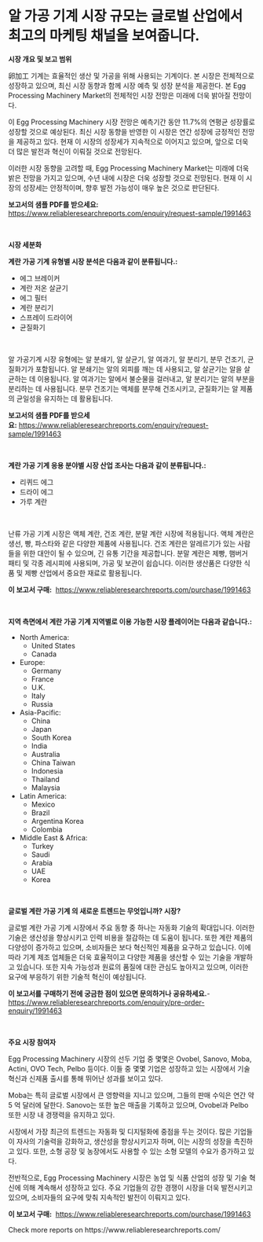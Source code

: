 <p><h1>알 가공 기계 시장 규모는 글로벌 산업에서 최고의 마케팅 채널을 보여줍니다.</h1></p><p><strong>시장 개요 및 보고 범위</strong></p>
<p><p>卵加工 기계는 효율적인 생산 및 가공을 위해 사용되는 기계이다. 본 시장은 전체적으로 성장하고 있으며, 최신 시장 동향과 함께 시장 예측 및 성장 분석을 제공한다. 본 Egg Processing Machinery Market의 전체적인 시장 전망은 미래에 더욱 밝아질 전망이다. </p><p>이 Egg Processing Machinery 시장 전망은 예측기간 동안 11.7%의 연평균 성장률로 성장할 것으로 예상된다. 최신 시장 동향을 반영한 이 시장은 연간 성장에 긍정적인 전망을 제공하고 있다. 현재 이 시장의 성장세가 지속적으로 이어지고 있으며, 앞으로 더욱 더 많은 발전과 혁신이 이뤄질 것으로 전망된다. </p><p>이러한 시장 동향을 고려할 때, Egg Processing Machinery Market는 미래에 더욱 밝은 전망을 가지고 있으며, 수년 내에 시장은 더욱 성장할 것으로 전망된다. 현재 이 시장의 성장세는 안정적이며, 향후 발전 가능성이 매우 높은 것으로 판단된다.</p></p>
<p><strong>보고서의 샘플 PDF를 받으세요:</strong> <a href="https://www.reliableresearchreports.com/enquiry/request-sample/1991463">https://www.reliableresearchreports.com/enquiry/request-sample/1991463</a></p>
<p>&nbsp;</p>
<p><strong>시장 세분화</strong></p>
<p><strong>계란 가공 기계 유형별 시장 분석은 다음과 같이 분류됩니다.:</strong></p>
<p><ul><li>에그 브레이커</li><li>계란 저온 살균기</li><li>에그 필터</li><li>계란 분리기</li><li>스프레이 드라이어</li><li>균질화기</li></ul></p>
<p>&nbsp;</p>
<p><p>알 가공기계 시장 유형에는 알 분쇄기, 알 살균기, 알 여과기, 알 분리기, 분무 건조기, 균질화기가 포함됩니다. 알 분쇄기는 알의 외피를 깨는 데 사용되고, 알 살균기는 알을 살균하는 데 이용됩니다. 알 여과기는 알에서 불순물을 걸러내고, 알 분리기는 알의 부분을 분리하는 데 사용됩니다. 분무 건조기는 액체를 분무해 건조시키고, 균질화기는 알 제품의 균일성을 유지하는 데 활용됩니다.</p></p>
<p><strong>보고서의 샘플 PDF를 받으세요:</strong>&nbsp;<a href="https://www.reliableresearchreports.com/enquiry/request-sample/1991463">https://www.reliableresearchreports.com/enquiry/request-sample/1991463</a></p>
<p>&nbsp;</p>
<p><strong> 계란 가공 기계 응용 분야별 시장 산업 조사는 다음과 같이 분류됩니다.:</strong></p>
<p><ul><li>리퀴드 에그</li><li>드라이 에그</li><li>가루 계란</li></ul></p>
<p>&nbsp;</p>
<p><p>난류 가공 기계 시장은 액체 계란, 건조 계란, 분말 계란 시장에 적용됩니다. 액체 계란은 생선, 빵, 파스타와 같은 다양한 제품에 사용됩니다. 건조 계란은 알레르기가 있는 사람들을 위한 대안이 될 수 있으며, 긴 유통 기간을 제공합니다. 분말 계란은 제빵, 햄버거 패티 및 각종 레시피에 사용되며, 가공 및 보관이 쉽습니다. 이러한 생산품은 다양한 식품 및 제빵 산업에서 중요한 재료로 활용됩니다.</p></p>
<p><strong>이 보고서 구매:</strong>&nbsp; <a href="https://www.reliableresearchreports.com/purchase/1991463">https://www.reliableresearchreports.com/purchase/1991463</a></p>
<p>&nbsp;</p>
<p><strong>지역 측면에서 계란 가공 기계 지역별로 이용 가능한 시장 플레이어는 다음과 같습니다.:</strong></p>
<p><ul>
    <li>
        North America:
        <ul>
            <li>United States</li>
            <li>Canada</li>
        </ul>
    </li>
    <li>
        Europe:
        <ul>
            <li>Germany</li>
            <li>France</li>
            <li>U.K.</li>
            <li>Italy</li>
            <li>Russia</li>
        </ul>
    </li>
    <li>
        Asia-Pacific:
        <ul>
            <li>China</li>
            <li>Japan</li>
            <li>South Korea</li>
            <li>India</li>
            <li>Australia</li>
            <li>China Taiwan</li>
            <li>Indonesia</li>
            <li>Thailand</li>
            <li>Malaysia</li>
        </ul>
    </li>
    <li>
        Latin America:
        <ul>
            <li>Mexico</li>
            <li>Brazil</li>
            <li>Argentina Korea</li>
            <li>Colombia</li>
        </ul>
    </li>
    <li>
        Middle East & Africa:
        <ul>
            <li>Turkey</li>
            <li>Saudi</li>
            <li>Arabia</li>
            <li>UAE</li>
            <li>Korea</li>
        </ul>
    </li>
    </ul></p>
<p>&nbsp;</p>
<p><strong>글로벌 계란 가공 기계 의 새로운 트렌드는 무엇입니까? 시장?</strong></p>
<p><p>글로벌 계란 가공 기계 시장에서 주요 동향 중 하나는 자동화 기술의 확대입니다. 이러한 기술은 생산성을 향상시키고 인력 비용을 절감하는 데 도움이 됩니다. 또한 계란 제품의 다양성이 증가하고 있으며, 소비자들은 보다 혁신적인 제품을 요구하고 있습니다. 이에 따라 기계 제조 업체들은 더욱 효율적이고 다양한 제품을 생산할 수 있는 기술을 개발하고 있습니다. 또한 지속 가능성과 원료의 품질에 대한 관심도 높아지고 있으며, 이러한 요구에 부응하기 위한 기술적 혁신이 예상됩니다.</p></p>
<p><strong>이 보고서를 구매하기 전에 궁금한 점이 있으면 문의하거나 공유하세요.</strong>- <a href="https://www.reliableresearchreports.com/enquiry/pre-order-enquiry/1991463">https://www.reliableresearchreports.com/enquiry/pre-order-enquiry/1991463</a></p>
<p>&nbsp;</p>
<p><strong>주요 시장 참여자</strong></p>
<p><p>Egg Processing Machinery 시장의 선두 기업 중 몇몇은 Ovobel, Sanovo, Moba, Actini, OVO Tech, Pelbo 등이다. 이들 중 몇몇 기업은 성장하고 있는 시장에서 기술 혁신과 신제품 출시를 통해 뛰어난 성과를 보이고 있다.</p><p>Moba는 특히 글로벌 시장에서 큰 영향력을 지니고 있으며, 그들의 판매 수익은 연간 약 5 억 달러에 달한다. Sanovo는 또한 높은 매출을 기록하고 있으며, Ovobel과 Pelbo 또한 시장 내 경쟁력을 유지하고 있다. </p><p>시장에서 가장 최근의 트렌드는 자동화 및 디지털화에 중점을 두는 것이다. 많은 기업들이 자사의 기술력을 강화하고, 생산성을 향상시키고자 하며, 이는 시장의 성장을 촉진하고 있다. 또한, 소형 공장 및 농장에서도 사용할 수 있는 소형 모델의 수요가 증가하고 있다.</p><p>전반적으로, Egg Processing Machinery 시장은 농업 및 식품 산업의 성장 및 기술 혁신에 의해 계속해서 성장하고 있다. 주요 기업들의 강한 경쟁이 시장을 더욱 발전시키고 있으며, 소비자들의 요구에 맞춰 지속적인 발전이 이뤄지고 있다.</p></p>
<p><strong>이 보고서 구매:</strong>&nbsp;&nbsp;<a href="https://www.reliableresearchreports.com/purchase/1991463">https://www.reliableresearchreports.com/purchase/1991463</a></p>
<p>Check more reports on https://www.reliableresearchreports.com/</p>
